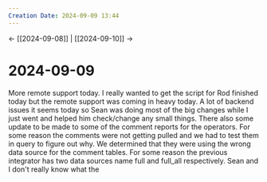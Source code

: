 ```yaml
---
Creation Date: 2024-09-09 13:44
---
```


<- [[2024-09-08]] | [[2024-09-10]]  ->

# 2024-09-09
More remote support today. I really wanted to get the script for Rod finished today but the remote support was coming in heavy today. A lot of backend issues it seems today so Sean was doing most of the big changes while I just went and helped him check/change any small things. There also some update to be made to some of the comment reports for the operators. For some reason the comments were not getting pulled and we had to test them in query to figure out why. We determined that they were using the wrong data source for the comment tables. For some reason the previous integrator has two data sources name full and full_all respectively. Sean and I don't really know what the 